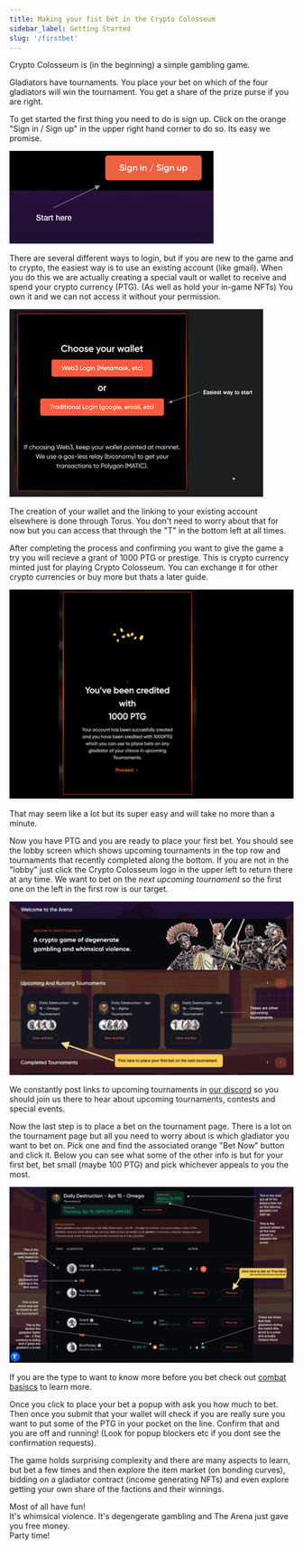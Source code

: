 ```yaml
---
title: Making your fist bet in the Crypto Colosseum
sidebar_label: Getting Started
slug: '/firstbet'
---
```


Crypto Colosseum is (in the beginning) a simple gambling game.

Gladiators have tournaments.  You place your bet on which of the four gladiators will win the tournament.  You get a share of the prize purse if you are right.

To get started the first thing you need to do is sign up.  Click on the orange "Sign in / Sign up" in the upper right hand corner to do so. Its easy we promise.

![image](signin.png)

There are several different ways to login, but if you are new to the game and to crypto, the easiest way is to use an existing account (like gmail).  When you do this we are actually creating a special vault or wallet to receive and spend your crypto currency (PTG).  (As well as hold your in-game NFTs)  You own it and we can not access it without your permission.

![image](picktraditional.png)

The creation of your wallet and the linking to your existing account elsewhere is done through Torus.  You don't need to worry about that for now but you can access that through the "T" in the bottom left at all times.

After completing the process and confirming you want to give the game a try you will recieve a grant of 1000 PTG or prestige.  This is crypto currency minted just for playing Crypto Colosseum.  You can exchange it for other crypto currencies or buy more but thats a later guide.

![image](yougotptg.png)

That may seem like a lot but its super easy and will take no more than a minute.

Now you have PTG and you are ready to place your first bet.  You should see the lobby screen which shows upcoming tournaments in the top row and tournaments that recently completed along the bottom. If you are not in the "lobby" just click the Crypto Colosseum logo in the upper left to return there at any time.   We want to bet on the *next upcoming tournament* so the first one on the left in the first row is our target.

![image](lobby.png)

We constantly post links to upcoming tournaments in [our discord](https://discord.gg/Z2S3EtQKCn) so you should join us there to hear about upcoming tournaments, contests and special events. 

Now the last step is to place a bet on the tournament page.  There is a lot on the tournament page but all you need to worry about is which gladiator you want to bet on.  Pick one and find the associated orange "Bet Now" button and click it.  Below you can see what some of the other info is but for your first bet, bet small (maybe 100 PTG) and pick whichever appeals to you the most.

![image](tournament.png)

If you are the type to want to know more before you bet check out [combat basiscs](https://docs.cryptocolosseum.com/gamemechanics/combatexample) to learn more.

Once you click to place your bet a popup with ask you how much to bet.  Then once you submit that your wallet will check if you are really sure you want to put some of the PTG in your pocket on the line.  Confirm that and you are off and running!  (Look for popup blockers etc if you dont see the confirmation requests).

The game holds surprising complexity and there are many aspects to learn, but bet a few times and then explore the item market (on bonding curves), bidding on a gladiator contract (income generating NFTs) and even explore getting your own share of the factions and their winnings.

Most of all have fun!  
It's whimsical violence.  It's degengerate gambling and The Arena just gave you free money.  
Party time!
